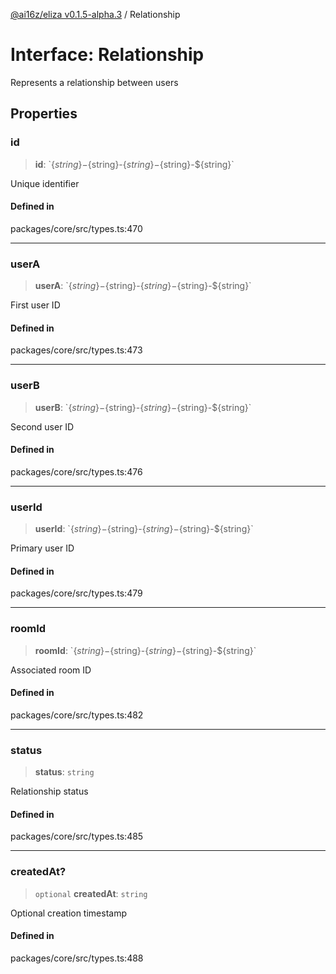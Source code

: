 [@ai16z/eliza v0.1.5-alpha.3](../index.md) / Relationship

# Interface: Relationship

Represents a relationship between users

## Properties

### id

> **id**: \`$\{string\}-$\{string\}-$\{string\}-$\{string\}-$\{string\}\`

Unique identifier

#### Defined in

packages/core/src/types.ts:470

***

### userA

> **userA**: \`$\{string\}-$\{string\}-$\{string\}-$\{string\}-$\{string\}\`

First user ID

#### Defined in

packages/core/src/types.ts:473

***

### userB

> **userB**: \`$\{string\}-$\{string\}-$\{string\}-$\{string\}-$\{string\}\`

Second user ID

#### Defined in

packages/core/src/types.ts:476

***

### userId

> **userId**: \`$\{string\}-$\{string\}-$\{string\}-$\{string\}-$\{string\}\`

Primary user ID

#### Defined in

packages/core/src/types.ts:479

***

### roomId

> **roomId**: \`$\{string\}-$\{string\}-$\{string\}-$\{string\}-$\{string\}\`

Associated room ID

#### Defined in

packages/core/src/types.ts:482

***

### status

> **status**: `string`

Relationship status

#### Defined in

packages/core/src/types.ts:485

***

### createdAt?

> `optional` **createdAt**: `string`

Optional creation timestamp

#### Defined in

packages/core/src/types.ts:488
